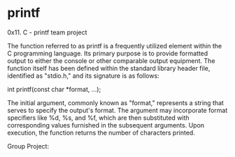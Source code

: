 # printf

0x11. C - printf team project

The function referred to as printf is a frequently utilized element within the C programming language. Its primary purpose is to provide formatted output to either the console or other comparable output equipment. The function itself has been defined within the standard library header file, identified as "stdio.h," and its signature is as follows:

int printf(const char *format, ...);

The initial argument, commonly known as "format," represents a string that serves to specify the output's format. The argument may incorporate format specifiers like %d, %s, and %f, which are then substituted with corresponding values furnished in the subsequent arguments. Upon execution, the function returns the number of characters printed.

Group Project:
